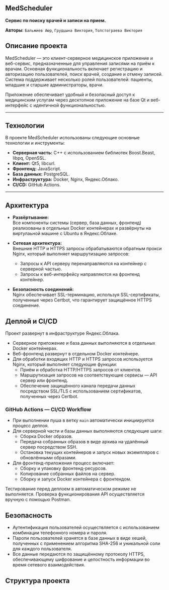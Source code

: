 ## MedScheduler
**Сервис по поиску врачей и записи на прием.**

**Авторы**: ```Бальжиев Аюр```, ```Грудцына Виктория```, ```Толстограева Виктория```

## Описание проекта

MedScheduler — это клиент-серверное медицинское приложение и веб-сервис, предназначенные для управления записями на приём к врачам. Основная функциональность включает регистрацию и авторизацию пользователей, поиск врачей, создание и отмену записей. Система поддерживает несколько ролей пользователей: пациенты, младшие и старшие администраторы, врачи.

Приложение обеспечивает удобный и безопасный доступ к медицинским услугам через десктопное приложение на базе Qt и веб-интерфейс с идентичной функциональностью.

---

## Технологии

В проекте MedScheduler использованы следующие основные технологии и инструменты:

- **Серверная часть:** C++ с использованием библиотек Boost.Beast, libpq, OpenSSL.  
- **Клиент:** Qt5, libcurl.  
- **Фронтенд:** JavaScript.  
- **База данных:** PostgreSQL.
- **Инфраструктура:** Docker, Nginx, Яндекс.Облако.  
- **CI/CD:** GitHub Actions.  

---

## Архитектура

- **Развёртывание:**  
  Все компоненты системы (сервер, база данных, фронтенд) реализованы в отдельных Docker контейнерах и развёрнуты на виртулаьной машине с Ubuntu в Яндекс.Облаке.

- **Сетевая архитектура:**  
  Внешние HTTP и HTTPS запросы обрабатываются обратным прокси Nginx, который выполняет маршрутизацию запросов:  
  - Запросы к API серверу перенаправляются на контейнер с серверной частью.  
  - Запросы к веб-интерфейсу направляются на фронтенд контейнер.

- **Безопасность соединений:**  
  Nginx обеспечивает SSL-терминацию, используя SSL-сертификаты, полученные через Certbot, что гарантирует защищённое HTTPS соединение.


## Деплой и CI/CD

Проект развернут в инфраструктуре Яндекс.Облака.

- Серверное приложение и база данных выполняются в отдельных Docker контейнерах.
- Веб-фронтенд развернут в отдельном Docker контейнере.
- Для обработки входящих HTTP и HTTPS запросов используется Nginx, который выполняет следующие функции:
  - Приём и обработка HTTP/HTTPS запросов от клиентов.
  - Маршрутизация запросов на соответствующие сервисы — API сервер или фронтенд.
  - Обеспечение защищённого канала передачи данных посредством SSL/TLS с использованием сертификатов, полученных через Certbot.

### GitHub Actions — CI/CD Workflow

- При выполнении пуша в ветку `main` автоматически инициируется процесс деплоя.
- Для серверной части и базы данных выполняются следующие шаги:
  - Сборка Docker образов.
  - Передача собранных образов в виде архива на удалённый сервер посредством SSH.
  - Остановка текущих контейнеров и запуск новых экземпляров с обновлёнными образами.
- Для фронтенд-приложения процесс включает:
  - Сборку и упаковку фронтенд-ресурсов.
  - Копирование собранных файлов на сервер.
  - Сборку и запуск Docker контейнера с фронтендом.
  
Тестирование перед деплоем в автоматическом режиме не выполняется. Проверка функционирования API осуществляется вручную с помощью Postman.


## Безопасность

- Аутентификация пользователей осуществляется с использованием комбинации телефонного номера и пароля.
- Пароли пользователей хранятся в базе данных в виде хешей, полученных с применением алгоритма SHA-256 и уникальной соли для каждого пользователя.
- Все данные передаются по защищённому протоколу HTTPS, обеспечивающему шифрование и целостность информации во время сетевого взаимодействия.


## Структура проекта
